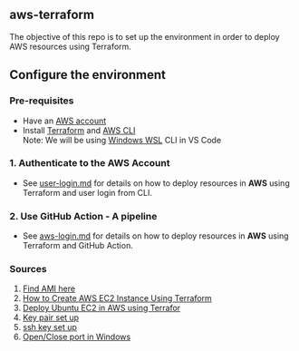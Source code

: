 ## aws-terraform
The objective of this repo is to set up the environment in order to deploy AWS resources using Terraform.

## Configure the environment
### Pre-requisites
* Have an [AWS account]()
* Install [Terraform](https://developer.hashicorp.com/terraform/tutorials/azure-get-started/install-cli) and [AWS CLI]()<br>
Note: We will be using [Windows WSL](https://code.visualstudio.com/docs/remote/wsl-tutorial) CLI in VS Code

### 1. Authenticate to the AWS Account
* See [user-login.md]() for details on how to deploy resources in **AWS** using Terraform and user login from CLI.
### 2. Use GitHub Action - A pipeline
* See [aws-login.md]() for details on how to deploy resources in **AWS** using Terraform and GitHub Action.

### Sources
1. [Find AMI here](https://cloud-images.ubuntu.com/locator/ec2/)
2. [How to Create AWS EC2 Instance Using Terraform](https://spacelift.io/blog/terraform-ec2-instance)
3. [Deploy Ubuntu EC2 in AWS using Terrafor](https://gmusumeci.medium.com/how-to-deploy-an-ubuntu-linux-ec2-instance-in-aws-using-terraform-330199d93dd8)
4. [Key pair set up](https://dev.to/nyukeit/provisioning-an-ec2-instance-using-terraform-keypair-1b9k)
5. [ssh key set up](https://ercanermis.com/creating-ssh-keys-for-secure-access-to-aws-ec2-instances-with-terraform/)
6. [Open/Close port in Windows](https://www.liquidweb.com/kb/open-a-port-in-windows-firewall/)